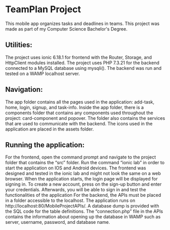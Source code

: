 # TeamPlan Project
This mobile app organizes tasks and deadlines in teams.
This project was made as part of my Computer Science Bachelor's Degree.

## Utilities:
The project uses ionic 6.18.1 for frontend with the Router, Storage, and HttpClient modules installed.
The project uses PHP 7.3.21 for the backend connected to a MySQL database using mysqli(). The backend was run and tested on a WAMP localhost server.

## Navigation:
The app folder contains all the pages used in the application: add-task, home, login, signup, and task-info. Inside the app folder, there is a components folder that contains any components used throughout the project: card-component and popover. The folder also contains the services that are used to communicate with the backend. The icons used in the application are placed in the assets folder.

## Running the application:
For the frontend, open the command prompt and navigate to the project folder that contains the “src” folder. Run the command “ionic lab” in order to start the application on IOS and Android devices. The frontend was designed and tested in the ionic lab and might not look the same on a web browser. When the application starts, the login page will be displayed for signing in. To create a new account, press on the sign-up button and enter your credentials. Afterwards, you will be able to sign in and test the functionalities of the application
For the backend, the APIs must be placed in a folder accessible to the localhost. The application runs on http://localhost:80/MobileProjectAPIs/. A database dump is provided with the SQL code for the table definitions. The “connection.php” file in the APIs contains the information about opening up the database in WAMP such as server, username, password, and database name. 

